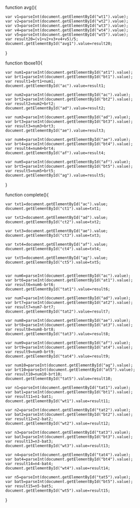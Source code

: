 function avg(){

	var v1=parseInt(document.getElementById("wt1").value);
	var v2=parseInt(document.getElementById("wt2").value);
	var v3=parseInt(document.getElementById("wt3").value);
	var v4=parseInt(document.getElementById("wt4").value);
	var v5=parseInt(document.getElementById("wt5").value);
	var result20=(v1+v2+v3+v4+v5)/5;
	document.getElementById("avg1").value=result20;
	

}

function tboxe1(){
	
	var num1=parseInt(document.getElementById("at1").value);
	var brt1=parseInt(document.getElementById("bt1").value);
	var result1=brt1+num1;
	document.getElementById("ac").value=result1;
	
	var num2=parseInt(document.getElementById("ac").value);
	var brt2=parseInt(document.getElementById("bt2").value);
	var result2=num2+brt2;
	document.getElementById("ad").value=result2;
	
	var num3=parseInt(document.getElementById("ad").value);
	var brt3=parseInt(document.getElementById("bt3").value);
	var result3=num3+brt3;
	document.getElementById("ae").value=result3;
	
	var num4=parseInt(document.getElementById("ae").value);
	var brt4=parseInt(document.getElementById("bt4").value);
	var result4=num4+brt4;
	document.getElementById("af").value=result4;
	
	var num5=parseInt(document.getElementById("af").value);
	var brt5=parseInt(document.getElementById("bt5").value);
	var result5=num5+brt5;
	document.getElementById("ag").value=result5;
	
}







function complete(){

	var txt1=document.getElementById("ac").value;
	document.getElementById("ct1").value=txt1;
	
	var txt2=document.getElementById("ad").value;
	document.getElementById("ct2").value=txt2;
	
	var txt3=document.getElementById("ae").value;
	document.getElementById("ct3").value=txt3;
	
	var txt4=document.getElementById("af").value;
	document.getElementById("ct4").value=txt4;
	
	var txt5=document.getElementById("ag").value;
	document.getElementById("ct5").value=txt5;
	
	
	var num6=parseInt(document.getElementById("ac").value);
	var brt6=parseInt(document.getElementById("at1").value);
	var result6=num6-brt6;
	document.getElementById("tat1").value=result6;
	
	var num7=parseInt(document.getElementById("ad").value);
	var brt7=parseInt(document.getElementById("at2").value);
	var result7=num7-brt7;
	document.getElementById("tat2").value=result7;
	
	var num8=parseInt(document.getElementById("ae").value);
	var brt8=parseInt(document.getElementById("at3").value);
	var result8=num8-brt8;
	document.getElementById("tat3").value=result8;
	
	var num9=parseInt(document.getElementById("af").value);
	var brt9=parseInt(document.getElementById("at4").value);
	var result9=num9-brt9;
	document.getElementById("tat4").value=result9;
	
	var num10=parseInt(document.getElementById("ag").value);
	var brt10=parseInt(document.getElementById("at5").value);
	var result10=num10-brt10;
	document.getElementById("tat5").value=result10;
	
	var n1=parseInt(document.getElementById("tat1").value);
	var bat1=parseInt(document.getElementById("bt1").value);
	var result11=n1-bat1;
	document.getElementById("wt1").value=result11;
	
	var n2=parseInt(document.getElementById("tat2").value);
	var bat2=parseInt(document.getElementById("bt2").value);
	var result12=n2-bat2;
	document.getElementById("wt2").value=result12;
	
	var n3=parseInt(document.getElementById("tat3").value);
	var bat3=parseInt(document.getElementById("bt3").value);
	var result13=n3-bat3;
	document.getElementById("wt3").value=result13;
	
	var n4=parseInt(document.getElementById("tat4").value);
	var bat4=parseInt(document.getElementById("bt4").value);
	var result14=n4-bat4;
	document.getElementById("wt4").value=result14;
	
	var n5=parseInt(document.getElementById("tat5").value);
	var bat5=parseInt(document.getElementById("bt5").value);
	var result15=n5-bat5;
	document.getElementById("wt5").value=result15;


}
